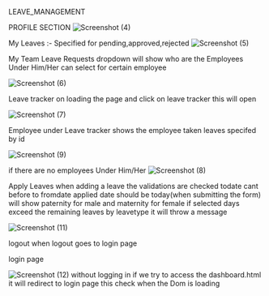 LEAVE_MANAGEMENT

PROFILE SECTION
![Screenshot (4)](https://github.com/user-attachments/assets/4fdbd5ca-7afa-4749-9891-b66638437b36)

My Leaves :-
  Specified for pending,approved,rejected
![Screenshot (5)](https://github.com/user-attachments/assets/6e0c56ff-1b9d-41b6-8386-ddc6806428da)


My Team Leave Requests
   dropdown will show who are the Employees Under Him/Her
   can select for certain employee
  
![Screenshot (6)](https://github.com/user-attachments/assets/06c1faaa-e72f-478e-8133-097bf86093cf)

Leave tracker 
on loading the page and click on leave tracker this will open

![Screenshot (7)](https://github.com/user-attachments/assets/6e29248d-6a3d-4c82-969e-e1cceb0cdc70)



Employee under  Leave tracker
shows the employee taken leaves specifed by id

![Screenshot (9)](https://github.com/user-attachments/assets/c2591574-dd9e-4790-b0ef-23f53648d1fe)

if there are no employees Under Him/Her
![Screenshot (8)](https://github.com/user-attachments/assets/e65b3862-4aec-42ff-9e4f-84d00028f3ea)

Apply Leaves
when adding a leave the validations are checked
     todate cant before to fromdate
     applied date should be today(when submitting the form)
     will show paternity for male and maternity for female
     if selected days  exceed the remaining leaves by leavetype it will 
     throw  a message
     
![Screenshot (11)](https://github.com/user-attachments/assets/28369254-99d3-47b9-9254-4da76cab6133)

logout 
when logout goes to login page

login page

![Screenshot (12)](https://github.com/user-attachments/assets/decc76f7-93fd-4baa-ba8d-b162e991c821)
without logging in if we try to access the dashboard.html it will redirect to login page this check when the Dom is loading 





